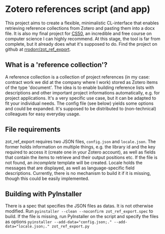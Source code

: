 # Zotero references script (and app)
This project aims to create a flexible, minimalistic CL-interface that enables retrieving reference collections from Zotero
and pasting them into a docx file. It is also my final project for [CS50](https://cs50.harvard.edu/x/2021/), an incredible and free course on computer science I can highly recommend.
At this stage, the tool is far from complete, but it already does what it's supposed to do. Find the project on github at [rrodorr/zot_ref_export](https://github.com/rrodorr/zot_ref_export).

## What is a 'reference collection'?
A reference collection is a collection of project references (in my case: contract work we did at the company where I work) stored as Zotero items of the type 'document'. The idea is
to enable building reference lists with descriptions and other important project informations automatically, e.g. for
project applications. It's a very specific use case, but it can be adapted to fit your individual needs. The config file
(see below) yields some options and could be expanded. It's supposed to be distributed to (non-technical) colleagues for
easy everyday usage.

## File requirements
zot_ref_export requires two JSON files, `config.json` and `locale.json`. The former holds information on multiple things,
e.g. the library id and the key required to access it (create one in your Zotero account), as well as fields that
contain the items to retrieve and their output positions etc. If the file is not found, an *incomplete* template will be created.
Locale holds the messages that are displayed, as well as language-specific field descriptions. Currently, there is no
mechanism to build it if it is missing, though this could be easily implemented.

## Building with PyInstaller
There is a spec that specifies the JSON files as datas. It is not otherwise modified.
Run `pyinstaller --clean --noconfirm zot_ref_export.spec` to build. If the file is missing, run PyInstaller on the script
and specify the files as options `pyinstaller --add-data="config.json;." --add-data="locale.json;." zot_ref_export.py`